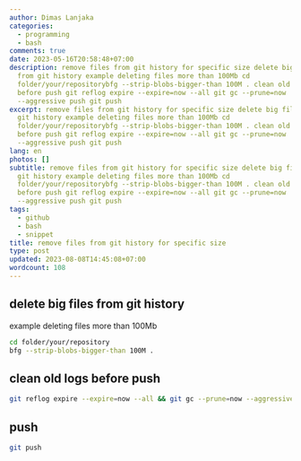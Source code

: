 ```yaml
---
author: Dimas Lanjaka
categories:
  - programming
  - bash
comments: true
date: 2023-05-16T20:58:48+07:00
description: remove files from git history for specific size delete big files
  from git history example deleting files more than 100Mb cd
  folder/your/repositorybfg --strip-blobs-bigger-than 100M . clean old logs
  before push git reflog expire --expire=now --all git gc --prune=now
  --aggressive push git push
excerpt: remove files from git history for specific size delete big files from
  git history example deleting files more than 100Mb cd
  folder/your/repositorybfg --strip-blobs-bigger-than 100M . clean old logs
  before push git reflog expire --expire=now --all git gc --prune=now
  --aggressive push git push
lang: en
photos: []
subtitle: remove files from git history for specific size delete big files from
  git history example deleting files more than 100Mb cd
  folder/your/repositorybfg --strip-blobs-bigger-than 100M . clean old logs
  before push git reflog expire --expire=now --all git gc --prune=now
  --aggressive push git push
tags:
  - github
  - bash
  - snippet
title: remove files from git history for specific size
type: post
updated: 2023-08-08T14:45:08+07:00
wordcount: 108
---
```


## delete big files from git history
example deleting files more than 100Mb
```bash
cd folder/your/repository
bfg --strip-blobs-bigger-than 100M .
```

## clean old logs before push
```bash
git reflog expire --expire=now --all && git gc --prune=now --aggressive
```

## push
```bash
git push
```
